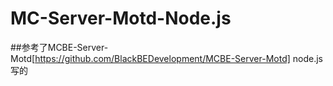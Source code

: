 # MC-Server-Motd-Node.js
##参考了MCBE-Server-Motd[https://github.com/BlackBEDevelopment/MCBE-Server-Motd] node.js写的
